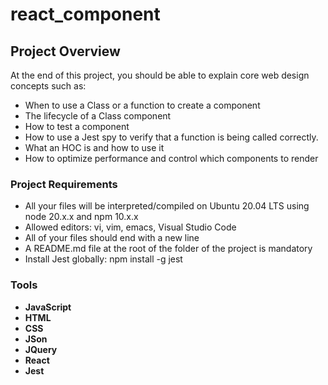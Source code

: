 # react_component

## Project Overview

At the end of this project, you should be able to explain core web design concepts such as:

- When to use a Class or a function to create a component
- The lifecycle of a Class component
- How to test a component
- How to use a Jest spy to verify that a function is being called correctly.
- What an HOC is and how to use it
- How to optimize performance and control which components to render

### Project Requirements

- All your files will be interpreted/compiled on Ubuntu 20.04 LTS using node 20.x.x and npm 10.x.x
- Allowed editors: vi, vim, emacs, Visual Studio Code
- All of your files should end with a new line
- A README.md file at the root of the folder of the project is mandatory
- Install Jest globally: npm install -g jest

### Tools

- **JavaScript**
- **HTML**
- **CSS**
- **JSon**
- **JQuery**
- **React**
- **Jest**